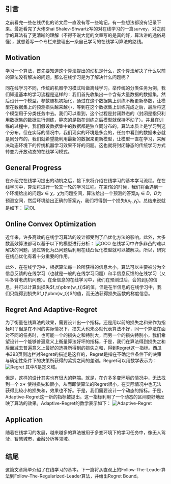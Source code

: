 ## 引言
之前看完一些在线优化的论文后一直没有写一些笔记，有一些想法都没有记录下来。最近看完了大佬Shai Shalev-Shwartz写的对在线学习的一篇survey，对之前学的算法有了更清晰的理解（不得不说大佬的文章写的是真的好，算法讲的通俗易懂），就想着写一个专栏来整理出一条自己学习的在线学习算法的路线。

## Motivation
学习一个算法，首先要知道这个算法提出的动机是什么，这个算法解决了什么以前的算法没有解决的问题。那么在线学习是为了解决什么问题呢？

同在线学习不同，传统的机器学习模式叫做离线学习。举传统的分类任务为例，我们知道基本的学习流程是这样的：我们首先收集出一个含有大量数据的数据集，然后设计一个模型，参数随机初始化，通过在这个数据集上训练不断更新参数，让模型在数据集上的预测损失越来越小，等到在这个数据集上训练完成之后，最后将这个模型用于分类任务中去。我们可以看到，这个过程是封闭静态的（封闭是指只利用数据集的数据进行训练，静态的是指在训练之后模型就保持不动了）。并且在训练的过程中，我们假设数据集中的数据都是独立同分布的，算法本质上是学习到这个分布。但在实际的情况中，我们现实的环境是多变的，任务中看到的数据未必就是同分布的，我们就希望能利用最新的数据来更新模型，让模型一直在学习，来解决动态环境下的传统机器学习效果不好的问题。这也就将封闭静态的传统学习方式转变为开放动态的在线学习模式。

## General Progress
在介绍完在线学习提出的动机之后，接下来将介绍在线学习的基本学习流程。在在线学习中，算法将进行一轮又一轮的学习过程。在第$t$轮的时候，我们将会遇到一个环境给出的问题$x\in\chi$，$\chi$为问题空间，算法给出一个预测的答案$p_t\in D$，$D$为预测空间，然后环境给出正确的答案$y_t$，我们将得到一个损失$l(p_t,y_t)$。总结来说就是如下：
![OL](https://pic3.zhimg.com/v2-4d4727310e1080ce387db91a881fd84a_r.jpg)

## Online Convex Optimization
近年来，许多高效的在线学习算法的设计都受到了凸优化方法的影响。此外，大多数高效算法都可以基于以下的模型进行分析：
![OCO](https://pic4.zhimg.com/80/v2-1a1a236e89360b19d0725676718e96e3_720w.webp)
在线学习中许多非凸的难以解决的问题，通过转化为凸问题后利用在线凸优化模型就可以被解决。所以，研究在线凸优化有着十分重要的作用。

此外，在在线学习中，根据算法每一轮所获得的信息大小，算法可以主要被分为全信息反馈的在线学习（也就是一般的在线学习问题）和半信息反馈的在线学习（又叫多臂老虎机问题）。在全信息的在线学习中，我们在预测过后，会的到$f_t$的信息，并可以计算出损失$f_t(\pbm{w_t})$的值，但是在半信息的在线学习中，我们只能得到损失$f_t(\pbm{w_t})$的值，而无法获得损失函数的梯度信息。

## Regret And Adaptive-Regret
为了衡量在线算法的效果，需要设计出一个指标。还是用以前的损失之和来作为指标吗？但是在不同的实际情况下，损失大也未必就代表算法不好，同一个算法在面对不同的任务时，也可能一个的损失之和特别大，而另一个的损失特别小，我们希望设计一个能够普遍意义上衡量算法好坏的指标，于是，我们在算法得到损失之和后面减去普遍意义上最好的选择所得到的损失之和，得到Regret这一指标。西瓜书393页侧边栏对Regret的描述是这样的，Regret是指在不确定性条件下的决策与确定性条件下的决策所获得的奖赏之间的差别。Regret可以用数学表示为：
![Regret](https://pic4.zhimg.com/v2-d38fd27eba901a5e1dcdaa38f0c5b1f7_r.jpg)
其中$K$是定义域。

但是，这样的设计其实也有很大的弊端。就是，在许多多变环境的情况中，无法找到一个 x∗ 使得损失和很小，从而即使算法的Regret很小，在实际情况中也无法获得比较小的损失和，效果也不好。于是，我们需要设计一个动态的指标。于是，Adaptive-Regret这一新的指标被提出。这一指标利用了一个动态的区间更好地反映了算法的效果。Adaptive-Regret的数学表示如下：
![Adaptive-Regret](https://pic4.zhimg.com/v2-d38fd27eba901a5e1dcdaa38f0c5b1f7_r.jpg)

## Application
随着在线学习的发展，越来越多的算法被用于多变环境下的学习任务中，像无人驾驶，智慧城市，金融分析等领域。

## 结尾
这篇文章简单介绍了在线学习的基本。下一篇将从直观上的Follow-The-Leader算法到Follow-The-Regularized-Leader算法，并给出Regret Bound。
